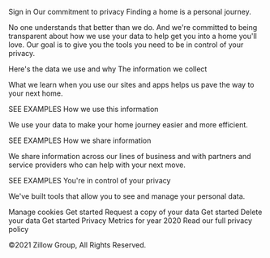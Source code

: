 Sign in
Our commitment to privacy
Finding a home is a personal journey.

No one understands that better than we do. And we're committed to being transparent about how we use your data to help get you into a home you'll love. Our goal is to give you the tools you need to be in control of your privacy.

Here's the data we use and why
The information we collect

What we learn when you use our sites and apps helps us pave the way to your next home.

SEE EXAMPLES 
How we use this information

We use your data to make your home journey easier and more efficient.

SEE EXAMPLES 
How we share information

We share information across our lines of business and with partners and service providers who can help with your next move.

SEE EXAMPLES 
You're in control of your privacy

We've built tools that allow you to see and manage your personal data.

Manage cookies
Get started
Request a copy of your data
Get started
Delete your data
Get started
Privacy Metrics for year 2020
Read our full privacy policy

©2021 Zillow Group, All Rights Reserved.